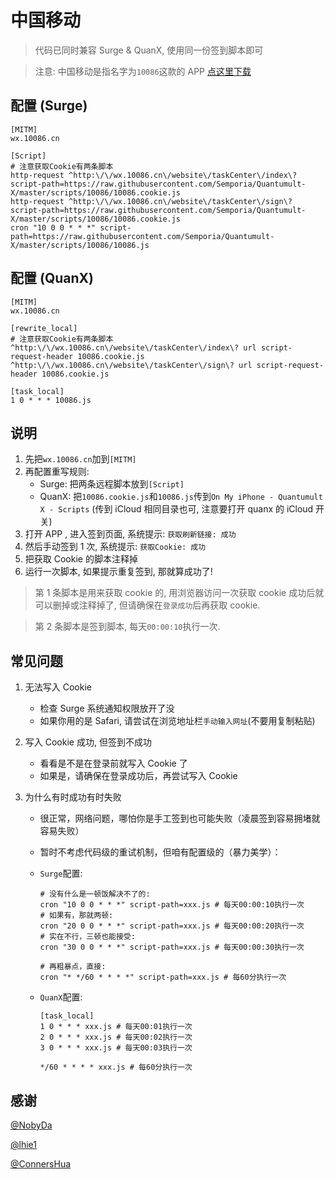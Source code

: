 # 中国移动

> 代码已同时兼容 Surge & QuanX, 使用同一份签到脚本即可

> 注意: 中国移动是指名字为`10086`这款的 APP [点这里下载](https://apps.apple.com/cn/app/10086-%E4%B8%AD%E5%9B%BD%E7%A7%BB%E5%8A%A8%E5%87%BA%E5%93%81/id1004816017)

## 配置 (Surge)

```properties
[MITM]
wx.10086.cn

[Script]
# 注意获取Cookie有两条脚本
http-request ^http:\/\/wx.10086.cn\/website\/taskCenter\/index\? script-path=https://raw.githubusercontent.com/Semporia/Quantumult-X/master/scripts/10086/10086.cookie.js
http-request ^http:\/\/wx.10086.cn\/website\/taskCenter\/sign\? script-path=https://raw.githubusercontent.com/Semporia/Quantumult-X/master/scripts/10086/10086.cookie.js
cron "10 0 0 * * *" script-path=https://raw.githubusercontent.com/Semporia/Quantumult-X/master/scripts/10086/10086.js
```

## 配置 (QuanX)

```properties
[MITM]
wx.10086.cn

[rewrite_local]
# 注意获取Cookie有两条脚本
^http:\/\/wx.10086.cn\/website\/taskCenter\/index\? url script-request-header 10086.cookie.js
^http:\/\/wx.10086.cn\/website\/taskCenter\/sign\? url script-request-header 10086.cookie.js

[task_local]
1 0 * * * 10086.js
```

## 说明

1. 先把`wx.10086.cn`加到`[MITM]`
2. 再配置重写规则:
   - Surge: 把两条远程脚本放到`[Script]`
   - QuanX: 把`10086.cookie.js`和`10086.js`传到`On My iPhone - Quantumult X - Scripts` (传到 iCloud 相同目录也可, 注意要打开 quanx 的 iCloud 开关)
3. 打开 APP , 进入签到页面, 系统提示: `获取刷新链接: 成功`
4. 然后手动签到 1 次, 系统提示: `获取Cookie: 成功`
5. 把获取 Cookie 的脚本注释掉
6. 运行一次脚本, 如果提示重复签到, 那就算成功了!

> 第 1 条脚本是用来获取 cookie 的, 用浏览器访问一次获取 cookie 成功后就可以删掉或注释掉了, 但请确保在`登录成功`后再获取 cookie.

> 第 2 条脚本是签到脚本, 每天`00:00:10`执行一次.

## 常见问题

1. 无法写入 Cookie

   - 检查 Surge 系统通知权限放开了没
   - 如果你用的是 Safari, 请尝试在浏览地址栏`手动输入网址`(不要用复制粘贴)

2. 写入 Cookie 成功, 但签到不成功

   - 看看是不是在登录前就写入 Cookie 了
   - 如果是，请确保在登录成功后，再尝试写入 Cookie

3. 为什么有时成功有时失败

   - 很正常，网络问题，哪怕你是手工签到也可能失败（凌晨签到容易拥堵就容易失败）
   - 暂时不考虑代码级的重试机制，但咱有配置级的（暴力美学）：

   - `Surge`配置:

     ```properties
     # 没有什么是一顿饭解决不了的:
     cron "10 0 0 * * *" script-path=xxx.js # 每天00:00:10执行一次
     # 如果有，那就两顿:
     cron "20 0 0 * * *" script-path=xxx.js # 每天00:00:20执行一次
     # 实在不行，三顿也能接受:
     cron "30 0 0 * * *" script-path=xxx.js # 每天00:00:30执行一次

     # 再粗暴点，直接:
     cron "* */60 * * * *" script-path=xxx.js # 每60分执行一次
     ```

   - `QuanX`配置:

     ```properties
     [task_local]
     1 0 * * * xxx.js # 每天00:01执行一次
     2 0 * * * xxx.js # 每天00:02执行一次
     3 0 * * * xxx.js # 每天00:03执行一次

     */60 * * * * xxx.js # 每60分执行一次
     ```

## 感谢

[@NobyDa](https://github.com/NobyDa)

[@lhie1](https://github.com/lhie1)

[@ConnersHua](https://github.com/ConnersHua)
